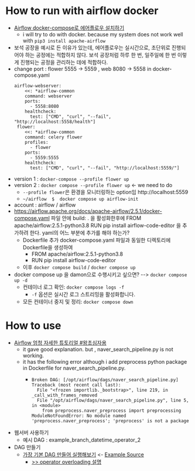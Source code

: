 # How to run with airflow docker
- [Airflow docker-compose로 에어플로우 설치하기](https://velog.io/@sophi_e/Airflow-docker-compose%EB%A1%9C-%EC%97%90%EC%96%B4%ED%94%8C%EB%A1%9C%EC%9A%B0-%EC%84%A4%EC%B9%98%ED%95%98%EA%B8%B0)
  - i will try to do with docker. because my system does not work well with ```pip3 install apache-airflow```
- 보석 공장을 예시로 든 이유가 있는데, 에어플로우는 실시간으로, 초단위로 진행되어야 하는 공정에는 적합하지 않다. 보석 공장처럼 하루 한 번, 일주일에 한 번 이렇게 진행되는 공정을 관리하는 데에 적합하다.
- change port : flower 5555 -> 5559 , web 8080 -> 5558 in docker-compose.yaml
  ```
  airflow-webserver:
      <<: *airflow-common
      command: webserver
      ports:
        - 5558:8080
      healthcheck:
        test: ["CMD", "curl", "--fail", "http://localhost:5558/health"]
   flower:
      <<: *airflow-common
      command: celery flower
      profiles:
        - flower
      ports:
        - 5559:5555
      healthcheck:
        test: ["CMD", "curl", "--fail", "http://localhost:5559/"]
  ```
- version 1 : ```docker-compose --profile flower up```
- version 2 : ```docker compose --profile flower up``` <- we need to do
  - ```--profile flower```은 환경을 모니터링하는 option임 http://localhost:5559
  - ```~/airflow  $  docker compose up airflow-init```
- account : airflow / airflow
- https://airflow.apache.org/docs/apache-airflow/2.5.1/docker-compose.yaml 파일 안에  build: . 을 활성화한후에 FROM apache/airflow:2.5.1-python3.8 RUN pip install airflow-code-editor 을 추가하려 한다. yaml의 어느 부분에 추가를 해야 하는가?
  - Dockerfile 추가 docker-compose.yaml 파일과 동일한 디렉토리에 Dockerfile을 생성하여
    - FROM apache/airflow:2.5.1-python3.8
    - RUN pip install airflow-code-editor
  - 이후 ```docker compose build```   / ```docker compose up```
- docker compose up 을 damon으로 수행시키고 싶으면?  -->   ```docker compose up -d```
  - 컨테이너 로그 확인: ```docker compose logs -f```
    - ```-f``` 옵션은 실시간 로그 스트리밍을 활성화합니다.
  - 모든 컨테이너 중지 및 정리: ```docker compose down```

# How to use 
- [Airflow 엄청 자세한 튜토리얼 #왕초심자용](https://velog.io/@clueless_coder/Airflow-%EC%97%84%EC%B2%AD-%EC%9E%90%EC%84%B8%ED%95%9C-%ED%8A%9C%ED%86%A0%EB%A6%AC%EC%96%BC-%EC%99%95%EC%B4%88%EC%8B%AC%EC%9E%90%EC%9A%A9)
  - it gave good explanation. but , naver_search_pipeline.py is not working.
  - it has the following error although i add preprocess python package in Dockerfile for naver_search_pipeline.py.
    - ```
      Broken DAG: [/opt/airflow/dags/naver_search_pipeline.py] Traceback (most recent call last):
        File "<frozen importlib._bootstrap>", line 219, in _call_with_frames_removed
        File "/opt/airflow/dags/naver_search_pipeline.py", line 5, in <module>
          from preprocess.naver_preprocess import preprocessing
      ModuleNotFoundError: No module named 'preprocess.naver_preprocess'; 'preprocess' is not a package
      ```
- 웹서버 사용하기
  - 예시 DAG : example_branch_datetime_operator_2
- DAG 만들기
  - [가장 기본 DAG 만들어 실행해보기](https://magpienote.tistory.com/196)  <- [Example Source](https://github.com/hyunseokjoo/airflow_sample_code)
    - [>> operator overloading 설명](https://github.com/cheoljoo/publish/blob/main/airflow_operator_overloading.md)

